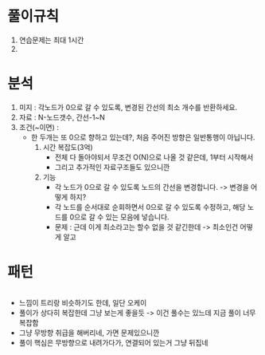 # 풀이규칙
1. 연습문제는 최대 1시간
2. 

# 분석

1. 미지 : 각노드가 0으로 갈 수 있도록, 변경된 간선의 최소 개수를 반환하세요.
2. 자료 : N-노드갯수, 간선-1~N
3. 조건(~이면) :
   - 한 두개는 또 0으로 향하고 있는데?, 처음 주어진 방향은 일반통행이 아닙니다.
      1. 시간 복잡도(3억)
         - 전체 다 돌아야되서 무조건 O(N)으로 나올 것 같은데, 1부터 시작해서
         - 그리고 추가적인 자료구조들도 있으니깐 
      2. 기능 
         - 각 노드가 0으로 갈 수 있도록 노드의 간선을 변경합니다. -> 변경을 어떻게 하지? 
         - 각 노드를 순서대로 순회하면서 0으로 갈 수 있도록 수정하고, 해당 노드를 0으로 갈 수 있는 모음에 넣습니다. 
         - 문제 : 근데 이게 최소라고는 할수 없을 것 같긴한데 -> 최소인건 어떻게 알고
   
# 패턴
```java

```

- 느낌이 트리랑 비슷하기도 한데, 일단 오케이
- 풀이가 상다히 복잡한데 그냥 보는게 좋을듯 -> 이건 풀수는 있느데 지금 풀이 너무 복잡함
- 그냥 무방향 취급을 해버리네, 가면 문제있으니깐
- 풀이 핵심은 무방향으로 내려가다가, 연결되어 있는거 그냥 뒤집네